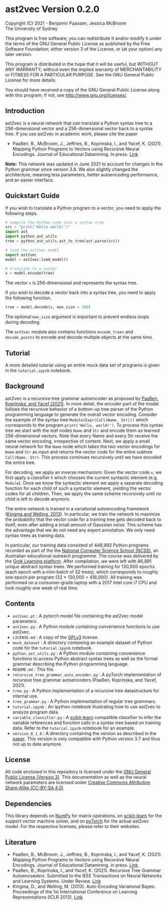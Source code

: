# ast2vec Version 0.2.0

Copyright (C) 2021 - Benjamin Paassen, Jessica McBroom  
The University of Sydney

This program is free software; you can redistribute it and/or modify
it under the terms of the GNU General Public License as published by
the Free Software Foundation; either version 3 of the License, or
(at your option) any later version.

This program is distributed in the hope that it will be useful,
but WITHOUT ANY WARRANTY; without even the implied warranty of
MERCHANTABILITY or FITNESS FOR A PARTICULAR PURPOSE.  See the
GNU General Public License for more details.

You should have received a copy of the GNU General Public License
along with this program; if not, see <http://www.gnu.org/licenses/>.

## Introduction

ast2vec is a neural network that can translate a Python syntax tree to a
256-dimensional vector and a 256-dimensional vector back to a syntax tree.
If you use ast2vec in academic work, please cite the paper

* Paaßen, B., McBroom, J., Jeffries, B., Koprinska, I., and Yacef, K. (2021).
  Mapping Python Programs to Vectors using Recursive Neural Encodings.
  Journal of Educational Datamining. In press. [Link][paper]

**Note:** This network was updated in June 2021 to account for changes
in the Python grammar since version 3.8. We also slightly changed the
architecture, meaning less parameters, better autoencoding performance,
and an easier interface.

## Quickstart Guide

If you wish to translate a Python program to a vector, you need to apply the
following steps.

```python
# compile the Python code into a syntax tree
src = "print('Hello world!')"
import ast
import python_ast_utils
tree = python_ast_utils.ast_to_tree(ast.parse(src))

# load the ast2vec model
import ast2vec
model = ast2vec.load_model()

# translate to a vector
x = model.encode(tree)
```

The vector `x` is 256-dimensional and represents the syntax tree.

If you wish to decode a vector back into a syntax tree, you need to apply
the following function.

```python
tree = model.decode(x, max_size = 300)
```

The optional `max_size` argument is important to prevent endless loops during
decoding.

The `ast2vec` module also contains functions `encode_trees` and `decode_points`
to encode and decode multiple objects at the same time.

## Tutorial

A more detailed tutorial using an entire mock data set of programs is given in
the `tutorial.ipynb` notebook.

## Background

ast2vec is a recursive tree grammar autoencoder as proposed by [Paaßen, Koprinska, and Yacef (2021)][rtgae].
In more detail, the encoder part of the model
follows the recursive behavior of a bottom-up tree parser of the Python
programming language to generate the overall vector encoding. Consider the
example of the syntax tree `Module(Expr(Call(Name, Str)))` which corresponds
to the program `print('Hello, world!')`. To process this syntax tree we start
with the leaf nodes `Name` and `Str` and encode them as learned 256-dimensional
vectors. Note that every Name and every Str receive the same vector encoding,
irrespective of content. Next, we apply a small neural network for the `Name`
node which takes the two vector encodings for `Name` and `Str` as input and
returns the vector code for the entire subtree `Call(Name, Str)`. This process
continues recursively until we have encoded the entire tree.

For decoding, we apply an inverse mechanism: Given the vector code `x`, we
first apply a classifier `h` which chooses the current syntactic element
(e.g. `Module`). Once we know the syntactic element we apply a separate
decoding function for each child of such a syntactic element, yielding the
vector codes for all children. Then, we apply the same scheme recursively until
no child is left to decode anymore.

The entire network is trained in a variational autoencoding framework
([Kingma and Welling, 2013][Kin2013]). In particular, we train the network to
maximize the probability that the vector code for a training tree gets
decoded back to itself, even after adding a small amount of Gaussian noise.
This scheme has the advantage that we do not need any expert annotation. We
only need syntax trees as training data.

In particular, our training data consisted of 448,992 Python programs recorded
as part of the the [National Computer Science School (NCSS)][NCSS], an
Australian educational outreach programme. The course was delivered by the
[Grok Learning platform][grok]. After compilation, we were left with 86,991
unique abstract syntax trees. We performed training for 130,000 epochs (each
epoch with a mini-batch of 32 trees), which corresponds to roughly one epoch
per program (32 * 130,000 = 416,000).
All training was performed on a consumer-grade laptop with a 2017 Intel core
i7 CPU and took roughly one week of real time.

## Contents

* `ast2vec.pt` : A pytorch model file containing the ast2vec model parameters.
* `ast2vec.py` : A Python module containing convenience functions to use ast2vec.
* `LICENSE.md` : A copy of the [GPLv3][GPLv3] license.
* `mock_dataset` : A directory containing an example dataset of Python code for the `tutorial.ipynb` notebook.
* `python_ast_utils.py` : A Python module containing convenience functions to access Python abstract syntax trees as well as the formal grammar describing the Python programming language.
* `README.md` : This file.
* `recursive_tree_grammar_auto_encoder.py` : A pyTorch implementation of recursive tree grammar autoencoders (Paaßen, Koprinska, and Yacef, 2021).
* `tree.py` : A Python implementation of a recursive tree datastructure for internal use.
* `tree_grammar.py` : A Python implementation of regular tree grammars.
* `tutorial.ipynb` : An ipython notebook illustrating how to use ast2vec to analyze program data.
* `variable_classifier.py` : A [scikit-learn][sklearn] compatible classifier to infer the variable references and function calls in a syntax tree based on training data. Refer to the `tutorial.ipynb` notebook for an example.
* `version_0_1_0` : A directory containing the version as described in the [paper][paper]. This version is only compatible with Python version 3.7 and thus not up to date anymore.

## License

All code enclosed in this repository is licensed under the
[GNU General Public License (Version 3)][GPLv3]. This documentation as well as the
neural network parameters are licensed under [Creative Commons Attribution Share-Alike (CC-BY-SA 4.0)][CCBYSA].

## Dependencies

This library depends on [NumPy][np] for matrix operations, on
[scikit-learn][sklearn] for the support vector machine solver, and on
[pyTorch][torch] for the actual ast2vec model. For the respective licenses,
please refer to their websites.

## Literature

* Paaßen, B., McBroom, J., Jeffries, B., Koprinska, I., and Yacef, K. (2021). Mapping Python Programs to Vectors using Recursive Neural Encodings. Journal of Educational Datamining. in press. [Link][paper]
* Paaßen, B., Koprinska, I., and Yacef, K. (2021). Recursive Tree Grammar Autoencoeders. Submitted to the IEEE Transactions on Neural Networks and Learning Systems. Under Review. [Link][rtgae]
* Kingma, D., and Welling, M. (2013). Auto-Encoding Variational Bayes. Proceedings of the 1st International Conference on Learning Representations (ICLR 2013). [Link][Kin2013]

[NCSS]:https://ncss.edu.au "National Computer Science School (NCSS)"
[grok]:https://groklearning.com/challenge/ "Grok Learning platform"
[GPLv3]: https://www.gnu.org/licenses/gpl-3.0.en.html "The GNU General Public License Version 3"
[CCBYSA]:https://creativecommons.org/licenses/by-sa/4.0/ "Creative Commons Attribution 4.0 International (CC BY SA 4.0) License"
[np]: http://numpy.org/ "Numpy"
[sklearn]: https://scikit-learn.org/stable/ "Scikit-learn"
[torch]:https://pytorch.org/ "pyTorch"
[Kin2013]:https://arxiv.org/abs/1312.6114 "Kingma, D., and Welling, M. (2013). Auto-Encoding Variational Bayes. Proceedings of the 1st International Conference on Learning Representations (ICLR 2013)."
[rtgae]:https://arxiv.org/abs/2012.02097 "Paaßen, B., Koprinska, I., and Yacef, K. (2021). Recursive Tree Grammar Autoencoeders. Submitted to the IEEE Transactions on Neural Networks and Learning Systems. Under Review."
[paper]:https://arxiv.org/abs/2103.11614 "Paaßen, B., McBroom, J., Jeffries, B., Koprinska, I., and Yacef, K. (2021). Mapping Python Programs to Vectors using Recursive Neural Encodings. Journal of Educational Datamining. in press."
